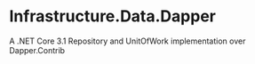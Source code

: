 # Infrastructure.Data.Dapper
A .NET Core 3.1 Repository and UnitOfWork implementation over Dapper.Contrib
